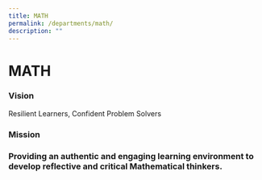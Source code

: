 ```yaml
---
title: MATH
permalink: /departments/math/
description: ""
---
```

# MATH

### Vision

Resilient Learners, Confident Problem Solvers

### Mission

### Providing an authentic and engaging learning environment to develop reflective and critical Mathematical thinkers.